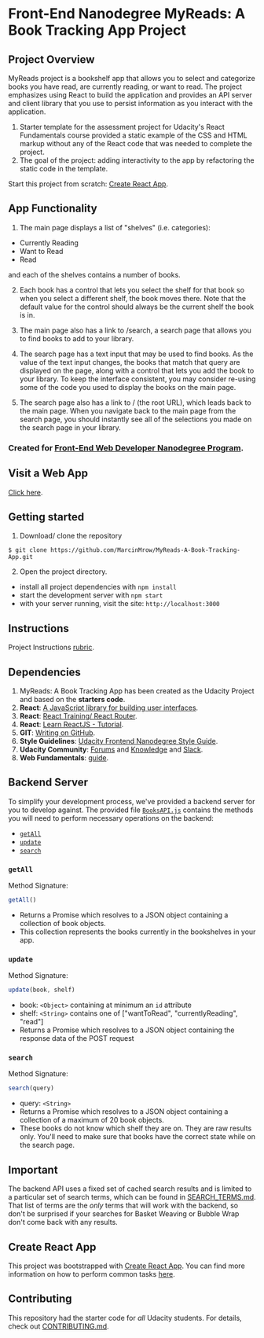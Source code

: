 # Front-End Nanodegree MyReads: A Book Tracking App Project

## Project Overview

MyReads project is a bookshelf app that allows you to select and categorize books you have read, are currently reading, or want to read. The project emphasizes using React to build the application and provides an API server and client library that you use to persist information as you interact with the application.

1. Starter template for the assessment project for Udacity's React Fundamentals course provided a static example of the CSS and HTML markup without any of the React code that was needed to complete the project. 
2. The goal of the project: adding interactivity to the app by refactoring the static code in the template.

Start this project from scratch: [Create React App](https://github.com/facebookincubator/create-react-app).

## App Functionality

1. The main page displays a list of "shelves" (i.e. categories):

* Currently Reading
* Want to Read
* Read

and each of the shelves contains a number of books.

2. Each book has a control that lets you select the shelf for that book so when you select a different shelf, the book moves there. Note that the default value for the control should always be the current shelf the book is in.

3. The main page also has a link to /search, a search page that allows you to find books to add to your library.

4. The search page has a text input that may be used to find books. As the value of the text input changes, the books that match that query are displayed on the page, along with a control that lets you add the book to your library. To keep the interface consistent, you may consider re-using some of the code you used to display the books on the main page.

5. The search page also has a link to / (the root URL), which leads back to the main page. When you navigate back to the main page from the search page, you should instantly see all of the selections you made on the search page in your library.

### Created for [**Front-End Web Developer Nanodegree Program**](https://eu.udacity.com/).

## Visit a Web App

[Click here](https://marcinmrow.github.io/MyReads-A-Book-Tracking-App/).

## Getting started

1. Download/ clone the repository 
```
$ git clone https://github.com/MarcinMrow/MyReads-A-Book-Tracking-App.git
```
2. Open the project directory.

* install all project dependencies with `npm install`
* start the development server with `npm start`
* with your server running, visit the site: `http://localhost:3000`

## Instructions

Project Instructions [rubric](https://review.udacity.com/#!/rubrics/918/view).

## Dependencies

1. MyReads: A Book Tracking App has been created as the Udacity Project and based on the **starters code**.
2. **React**: [A JavaScript library for building user interfaces](https://reactjs.org/).
3. **React**: [React Training/ React Router](https://reacttraining.com/react-router/).
4. **React**: [Learn ReactJS - Tutorial](https://www.tutorialspoint.com/reactjs/index.htm).
5. **GIT**: [Writing on GitHub](https://help.github.com/articles/basic-writing-and-formatting-syntax/#links).
6. **Style Guidelines**: [Udacity Frontend Nanodegree Style Guide](http://udacity.github.io/frontend-nanodegree-styleguide/index.html).
7. **Udacity Community**: [Forums](https://discussions.udacity.com/) and [Knowledge](https://knowledge.udacity.com/) and [Slack](https://slack.com/).
8. **Web Fundamentals**: [guide](https://developers.google.com/web/fundamentals/).

## Backend Server

To simplify your development process, we've provided a backend server for you to develop against. The provided file [`BooksAPI.js`](src/BooksAPI.js) contains the methods you will need to perform necessary operations on the backend:

* [`getAll`](#getall)
* [`update`](#update)
* [`search`](#search)

### `getAll`

Method Signature:

```js
getAll()
```

* Returns a Promise which resolves to a JSON object containing a collection of book objects.
* This collection represents the books currently in the bookshelves in your app.

### `update`

Method Signature:

```js
update(book, shelf)
```

* book: `<Object>` containing at minimum an `id` attribute
* shelf: `<String>` contains one of ["wantToRead", "currentlyReading", "read"]  
* Returns a Promise which resolves to a JSON object containing the response data of the POST request

### `search`

Method Signature:

```js
search(query)
```

* query: `<String>`
* Returns a Promise which resolves to a JSON object containing a collection of a maximum of 20 book objects.
* These books do not know which shelf they are on. They are raw results only. You'll need to make sure that books have the correct state while on the search page.

## Important

The backend API uses a fixed set of cached search results and is limited to a particular set of search terms, which can be found in [SEARCH_TERMS.md](SEARCH_TERMS.md). That list of terms are the _only_ terms that will work with the backend, so don't be surprised if your searches for Basket Weaving or Bubble Wrap don't come back with any results.

## Create React App

This project was bootstrapped with [Create React App](https://github.com/facebookincubator/create-react-app). You can find more information on how to perform common tasks [here](https://github.com/facebookincubator/create-react-app/blob/master/packages/react-scripts/template/README.md).

## Contributing

This repository had the starter code for _all_ Udacity students. 
For details, check out [CONTRIBUTING.md](CONTRIBUTING.md).
